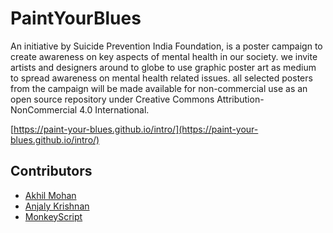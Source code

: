 # PaintYourBlues

An initiative by Suicide Prevention India Foundation, is a poster campaign to create awareness on key aspects of mental health in our society. we invite artists and designers around to globe to use graphic poster art as medium to spread awareness on mental health related issues. all selected posters from the campaign will be made available for non-commercial use as an open source repository under Creative Commons Attribution-NonCommercial 4.0 International.

[https://paint-your-blues.github.io/intro/](https://paint-your-blues.github.io/intro/)

## Contributors

- [Akhil Mohan](https://github.com/akhilmhdh)
- [Anjaly Krishnan](https://github.com/anjalykrishnan99)
- [MonkeyScript](https://github.com/monkeyscript)
